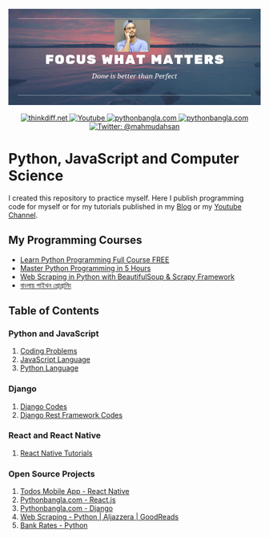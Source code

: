 <p align="center">
    <img src="cover.png" alt="Computer Programming" />
</p>
<p align="center">
    <a href="http://thinkdiff.net/">
        <img src="https://img.shields.io/badge/blog-thinkdiff.net-brightgreen.svg" alt="thinkdiff.net" />
    </a>
    <a href="https://www.youtube.com/channel/UCtHlgyUw0wLE5Ous9swfFlg">
        <img src="https://img.shields.io/badge/my-youtube channel-red.svg" alt="Youtube" />
    </a>
    <a href="https://pythonbangla.com">
        <img src="https://img.shields.io/badge/python-bangla.com-orange.svg" alt="pythonbangla.com" />
    </a>
    <a href="https://thinkdiff.net/about/">
        <img src="https://img.shields.io/badge/about-me-yellow.svg" alt="pythonbangla.com" />
    </a>
    <a href="https://twitter.com/mahmudahsan">
        <img src="https://img.shields.io/badge/contact%40-mahmudahsan-blue.svg" alt="Twitter: @mahmudahsan" />
    </a>
</p>

# Python, JavaScript and Computer Science

I created this repository to practice myself. Here I publish programming code for myself or for my tutorials published in my [Blog](https://thinkdiff.net) or my [Youtube Channel](https://www.youtube.com/channel/UCtHlgyUw0wLE5Ous9swfFlg). 

## My Programming Courses

- [Learn Python Programming Full Course FREE](https://youtu.be/llbgjR_tL2k)
- [Master Python Programming in 5 Hours](https://www.udemy.com/python-beginner-to-advanced-with-web-scraping-projects/)
- [Web Scraping in Python with BeautifulSoup & Scrapy Framework](https://www.udemy.com/web-scraping-in-python/)
- [বাংলায় পাইথন প্রোগ্রামিং](https://pythonbangla.com)


## Table of Contents

### Python and JavaScript

1. [Coding Problems](coding-problems/)
2. [JavaScript Language](javascript/) 
3. [Python Language](python-language/) 
   

### Django

1. [Django Codes](django-framework/)
2. [Django Rest Framework Codes](django-rest-framework/)

### React and React Native

1. [React Native Tutorials](react-native/)

### Open Source Projects

1. [Todos Mobile App - React Native](https://github.com/mahmudahsan/todos-react-reactnative)
2. [Pythonbangla.com - React.js](https://github.com/mahmudahsan/python-bangla-react)
3. [Pythonbangla.com - Django](https://github.com/mahmudahsan/pythonbangla.com)
4. [Web Scraping - Python | Aljazzera | GoodReads](https://github.com/mahmudahsan/webscraping)
5. [Bank Rates - Python](https://github.com/mahmudahsan/bankrates)

